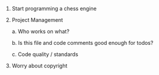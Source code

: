 1. Start programming a chess engine 

2. Project Management

    a. Who works on what?

    b. Is this file and code comments good enough for todos?

    c. Code quality / standards

3. Worry about copyright
